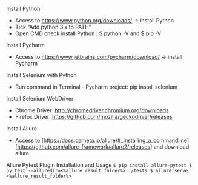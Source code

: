 Install Python
- Access to https://www.python.org/downloads/ -> install Python
- Tick “Add python 3.x to PATH” 
- Open CMD check install Python : $ python -V and $ pip -V

Install Pycharm 
- Access to https://www.jetbrains.com/pycharm/download/ -> install Pycharm

Install Selenium with Python
- Run command in Terminal - Pycharm project: pip install selenium

Install Selenium WebDriver
- Chrome Driver: http://chromedriver.chromium.org/downloads
- Firefox Driver: https://github.com/mozilla/geckodriver/releases

Install Allure 
- Access to
    [https://docs.qameta.io/allure/#_installing_a_commandline]
    [https://github.com/allure-framework/allure2/releases]
    and download allure

Allure Pytest Plugin
    Installation and Usage
        `$ pip install allure-pytest
        $ py.test --alluredir=<%allure_result_folder%> ./tests
        $ allure serve <%allure_result_folder%>`


